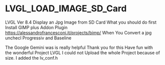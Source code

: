 # LVGL_LOAD_IMAGE_SD_Card
LVGL Ver 8.4 Display an Jpg Image from SD Card
What you should do first
Install GIMP plus Addon Plugin 
https://alessandrofrancesconi.it/projects/bimp/
When You Convert a jpg unchecl Progressiv and Baseline

The Google Gemini was is really helpful Thank you for this
Have fun with the wonderful Project LVGL
I could not Upload the whole Project because of size.
I added the lv_conf.h

